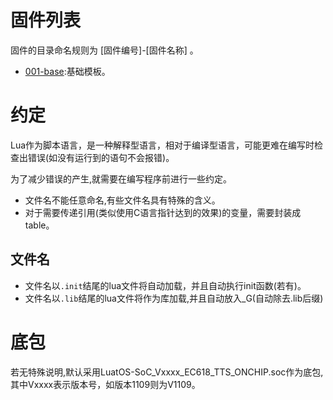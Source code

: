 # 固件列表

固件的目录命名规则为 [固件编号]-[固件名称] 。

- [001-base](001-base):基础模板。

# 约定

Lua作为脚本语言，是一种解释型语言，相对于编译型语言，可能更难在编写时检查出错误(如没有运行到的语句不会报错)。

为了减少错误的产生,就需要在编写程序前进行一些约定。

- 文件名不能任意命名,有些文件名具有特殊的含义。
- 对于需要传递引用(类似使用C语言指针达到的效果)的变量，需要封装成table。

## 文件名

- 文件名以`.init`结尾的lua文件将自动加载，并且自动执行init函数(若有)。
- 文件名以`.lib`结尾的lua文件将作为库加载,并且自动放入_G(自动除去.lib后缀)

# 底包

若无特殊说明,默认采用LuatOS-SoC_Vxxxx_EC618_TTS_ONCHIP.soc作为底包,其中Vxxxx表示版本号，如版本1109则为V1109。